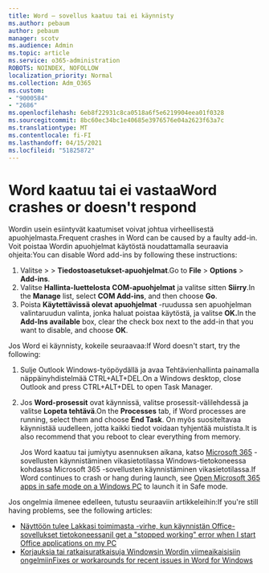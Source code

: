 ```yaml
---
title: Word – sovellus kaatuu tai ei käynnisty
ms.author: pebaum
author: pebaum
manager: scotv
ms.audience: Admin
ms.topic: article
ms.service: o365-administration
ROBOTS: NOINDEX, NOFOLLOW
localization_priority: Normal
ms.collection: Adm_O365
ms.custom:
- "9000584"
- "2686"
ms.openlocfilehash: 6eb8f22931c8ca0518a6f5e6219904eea01f0328
ms.sourcegitcommit: 8bc60ec34bc1e40685e3976576e04a2623f63a7c
ms.translationtype: MT
ms.contentlocale: fi-FI
ms.lasthandoff: 04/15/2021
ms.locfileid: "51825872"
---
```

# <a name="word-crashes-or-doesnt-respond"></a><span data-ttu-id="d3a01-102">Word kaatuu tai ei vastaa</span><span class="sxs-lookup"><span data-stu-id="d3a01-102">Word crashes or doesn't respond</span></span>

<span data-ttu-id="d3a01-103">Wordin usein esiintyvät kaatumiset voivat johtua virheellisestä apuohjelmasta.</span><span class="sxs-lookup"><span data-stu-id="d3a01-103">Frequent crashes in Word can be caused by a faulty add-in.</span></span> <span data-ttu-id="d3a01-104">Voit poistaa Wordin apuohjelmat käytöstä noudattamalla seuraavia ohjeita:</span><span class="sxs-lookup"><span data-stu-id="d3a01-104">You can disable Word add-ins by following these instructions:</span></span>

1. <span data-ttu-id="d3a01-105">Valitse   >    >  **Tiedostoasetukset-apuohjelmat**.</span><span class="sxs-lookup"><span data-stu-id="d3a01-105">Go to **File** > **Options** > **Add-ins**.</span></span>
2. <span data-ttu-id="d3a01-106">Valitse **Hallinta-luettelosta** **COM-apuohjelmat** ja valitse sitten **Siirry**.</span><span class="sxs-lookup"><span data-stu-id="d3a01-106">In the **Manage** list, select **COM Add-ins**, and then choose **Go**.</span></span>
3. <span data-ttu-id="d3a01-107">Poista **Käytettävissä olevat apuohjelmat** -ruudussa sen apuohjelman valintaruudun valinta, jonka haluat poistaa käytöstä, ja valitse **OK.**</span><span class="sxs-lookup"><span data-stu-id="d3a01-107">In the **Add-Ins available** box, clear the check box next to the add-in that you want to disable, and choose **OK**.</span></span>

<span data-ttu-id="d3a01-108">Jos Word ei käynnisty, kokeile seuraavaa:</span><span class="sxs-lookup"><span data-stu-id="d3a01-108">If Word doesn't start, try the following:</span></span>

1.   <span data-ttu-id="d3a01-109">Sulje Outlook Windows-työpöydällä ja avaa Tehtävienhallinta painamalla näppäinyhdistelmää CTRL+ALT+DEL.</span><span class="sxs-lookup"><span data-stu-id="d3a01-109">On a Windows desktop, close Outlook and press CTRL+ALT+DEL to open Task Manager.</span></span> 
2. <span data-ttu-id="d3a01-110">Jos **Word-prosessit** ovat käynnissä, valitse prosessit-välilehdessä ja valitse **Lopeta tehtävä**.</span><span class="sxs-lookup"><span data-stu-id="d3a01-110">On the **Processes** tab, if Word processes are running, select them and choose **End Task**.</span></span> <span data-ttu-id="d3a01-111">On myös suositeltavaa käynnistää uudelleen, jotta kaikki tiedot voidaan tyhjentää muistista.</span><span class="sxs-lookup"><span data-stu-id="d3a01-111">It is also recommend that you reboot to clear everything from memory.</span></span>

    <span data-ttu-id="d3a01-112">Jos Word kaatuu tai jumiytyu asennuksen aikana, katso [Microsoft 365](https://support.office.com/article/Open-Office-apps-in-safe-mode-on-a-Windows-PC-dedf944a-5f4b-4afb-a453-528af4f7ac72) -sovellusten käynnistäminen vikasietotilassa Windows-tietokoneessa kohdassa Microsoft 365 -sovellusten käynnistäminen vikasietotilassa.</span><span class="sxs-lookup"><span data-stu-id="d3a01-112">If Word continues to crash or hang during launch, see [Open Microsoft 365 apps in safe mode on a Windows PC](https://support.office.com/article/Open-Office-apps-in-safe-mode-on-a-Windows-PC-dedf944a-5f4b-4afb-a453-528af4f7ac72) to launch it in Safe mode.</span></span>

<span data-ttu-id="d3a01-113">Jos ongelmia ilmenee edelleen, tutustu seuraaviin artikkeleihin:</span><span class="sxs-lookup"><span data-stu-id="d3a01-113">If you're still having problems, see the following articles:</span></span> 
- [<span data-ttu-id="d3a01-114">Näyttöön tulee Lakkasi toimimasta -virhe, kun käynnistän Office-sovellukset tietokoneessani</span><span class="sxs-lookup"><span data-stu-id="d3a01-114">I get a "stopped working" error when I start Office applications on my PC</span></span>](https://support.office.com/article/52bd7985-4e99-4a35-84c8-2d9b8301a2fa)
- [<span data-ttu-id="d3a01-115">Korjauksia tai ratkaisuratkaisuja Windowsin Wordin viimeaikaisisiin ongelmiin</span><span class="sxs-lookup"><span data-stu-id="d3a01-115">Fixes or workarounds for recent issues in Word for Windows</span></span>](https://support.office.com/article/bf6bf17c-2807-4871-83ce-e337ae8f0b86)